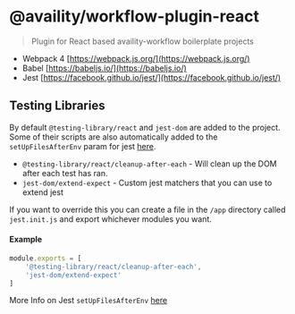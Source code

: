 # @availity/workflow-plugin-react

> Plugin for React based availity-workflow boilerplate projects

- Webpack 4 [https://webpack.js.org/](https://webpack.js.org/)
- Babel [https://babeljs.io/](https://babeljs.io/)
- Jest [https://facebook.github.io/jest/](https://facebook.github.io/jest/)

## Testing Libraries

By default `@testing-library/react` and `jest-dom` are added to the project. Some of their scripts are also automatically added to the `setUpFilesAfterEnv` param for jest [here](./test.js#42).

- `@testing-library/react/cleanup-after-each` - Will clean up the DOM after each test has ran.
- `jest-dom/extend-expect` - Custom jest matchers that you can use to extend jest

If you want to override this you can create a file in the `/app` directory called `jest.init.js` and export whichever modules you want.

#### Example
```javascript
module.exports = [
    '@testing-library/react/cleanup-after-each',
    'jest-dom/extend-expect'
]
```

More Info on Jest `setUpFilesAfterEnv` [here](https://jestjs.io/docs/en/configuration#setupfilesafterenv-array)
